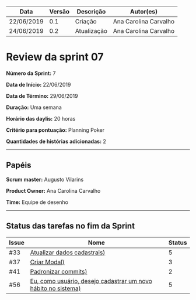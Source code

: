 | **Data** | **Versão** | **Descrição** | **Autor(es)** |
|---|---|---|---|
| 22/06/2019 | 0.1 | Criação | Ana Carolina Carvalho |
| 24/06/2019 | 0.2 | Atualização | Ana Carolina Carvalho |

# Review da sprint 07

**Número da Sprint:** 7

**Data de Início:** 22/06/2019

**Data de Término:** 29/06/2019

**Duração:** Uma semana

**Horário das daylis:** 20 horas

**Critério para pontuação:** Planning Poker

**Quantidades de histórias adicionadas:** 2

----

## Papéis

**Scrum master:** Augusto Vilarins

**Product Owner:** Ana Carolina Carvalho

**Time:** Equipe de desenho

----


## Status das tarefas no fim da Sprint

|Issue|Nome|Status|
|-----|----|-----|
|#33|[Atualizar dados cadastrais)](https://github.com/conosco/conosco-api/issues/33)| 5 |
|#37|[Criar Modal)](https://github.com/conosco/conosco-api/issues/54)| 3 |
|#41|[Padronizar commits)](https://github.com/conosco/conosco-api/issues/41)| 2 |
|#56|[Eu, como usuário, desejo cadastrar um novo hábito no sistema)](https://github.com/conosco/conosco-api/issues/56)| 5 |